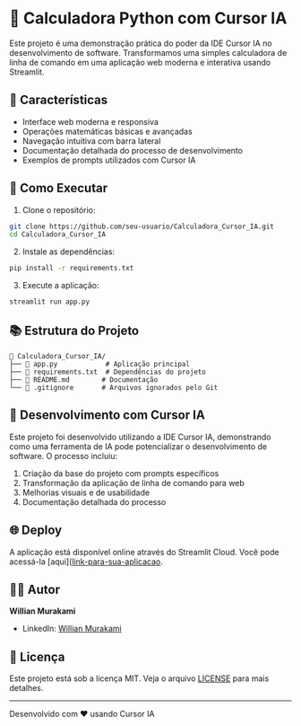 # 🧮 Calculadora Python com Cursor IA

Este projeto é uma demonstração prática do poder da IDE Cursor IA no desenvolvimento de software. Transformamos uma simples calculadora de linha de comando em uma aplicação web moderna e interativa usando Streamlit.

## 🌟 Características

- Interface web moderna e responsiva
- Operações matemáticas básicas e avançadas
- Navegação intuitiva com barra lateral
- Documentação detalhada do processo de desenvolvimento
- Exemplos de prompts utilizados com Cursor IA

## 🚀 Como Executar

1. Clone o repositório:
```bash
git clone https://github.com/seu-usuario/Calculadora_Cursor_IA.git
cd Calculadora_Cursor_IA
```

2. Instale as dependências:
```bash
pip install -r requirements.txt
```

3. Execute a aplicação:
```bash
streamlit run app.py
```

## 📚 Estrutura do Projeto

```
📁 Calculadora_Cursor_IA/
├── 📄 app.py            # Aplicação principal
├── 📄 requirements.txt  # Dependências do projeto
├── 📄 README.md        # Documentação
└── 📄 .gitignore       # Arquivos ignorados pelo Git
```

## 🤖 Desenvolvimento com Cursor IA

Este projeto foi desenvolvido utilizando a IDE Cursor IA, demonstrando como uma ferramenta de IA pode potencializar o desenvolvimento de software. O processo incluiu:

1. Criação da base do projeto com prompts específicos
2. Transformação da aplicação de linha de comando para web
3. Melhorias visuais e de usabilidade
4. Documentação detalhada do processo

## 🌐 Deploy

A aplicação está disponível online através do Streamlit Cloud. Você pode acessá-la [aqui]([link-para-sua-aplicacao](https://calculadoracursoria-iwnqjjarqewhxffhymzmhr.streamlit.app/~/+/?page=Sobre).

## 👨‍💻 Autor

**Willian Murakami**
- LinkedIn: [Willian Murakami](https://www.linkedin.com/in/willian-murakami/)

## 📄 Licença

Este projeto está sob a licença MIT. Veja o arquivo [LICENSE](LICENSE) para mais detalhes.

---

Desenvolvido com ❤️ usando Cursor IA 
